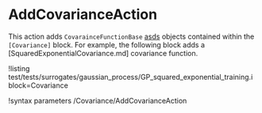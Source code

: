# AddCovarianceAction

This action adds `CovarainceFunctionBase` [asds](Covariance/index.md) objects contained within the `[Covariance]` block. For example,
the following block adds a [SquaredExponentialCovariance.md] covariance function.

!listing test/tests/surrogates/gaussian_process/GP_squared_exponential_training.i block=Covariance

!syntax parameters /Covariance/AddCovarianceAction
